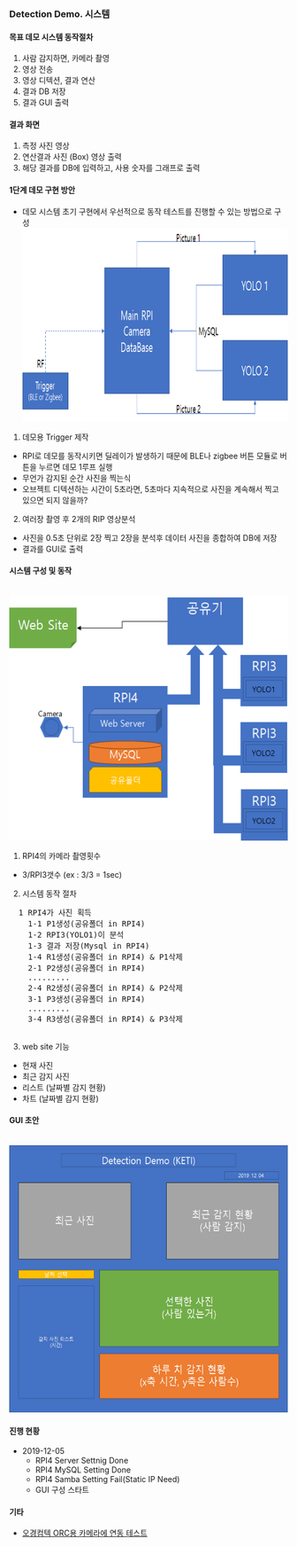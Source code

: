### Detection Demo. 시스템

#### 목표 데모 시스템 동작절차
1. 사람 감지하면, 카메라 촬영
2. 영상 전송
3. 영상 디텍션, 결과 연산
4. 결과 DB 저장
5. 결과 GUI 출력

#### 결과 화면
1. 측정 사진 영상
2. 연산결과 사진 (Box) 영상 출력
4. 해당 결과를 DB에 입력하고, 사용 숫자를 그래프로 출력

#### 1단계 데모 구현 방안 
- 데모 시스템 초기 구현에서 우선적으로 동작 테스트를 진행할 수 있는 방법으로 구성 
&nbsp; <img width="" height="350" src="./images/Demo.png"></img><br>

1. 데모용 Trigger 제작
- RPI로 데모를 동작시키면 딜레이가 발생하기 때문에 BLE나 zigbee 버튼 모듈로 버튼을 누르면 데모 1루프 실행
- 무언가 감지된 순간 사진을 찍는식 
- 오브젝트 디텍션하는 시간이 5초라면, 5초마다 지속적으로 사진을 계속해서 찍고 있으면 되지 않을까?

2. 여러장 촬영 후  2개의 RIP 영상분석
- 사진을 0.5초 단위로 2장 찍고 2장을 분석후 데이터 사진을 종합하여 DB에 저장
- 결과를 GUI로 출력

#### 시스템 구성 및 동작

&nbsp; <img width="" height="442" src="./images/system_network.png"></img><br>

1. RPI4의 카메라 촬영횟수<br>
  - 3/RPI3갯수 (ex : 3/3 = 1sec)<br>

2. 시스템 동작 절차
  <pre>
  1 RPI4가 사진 획득
    1-1 P1생성(공유폴더 in RPI4)
    1-2 RPI3(YOLO1)이 분석
    1-3 결과 저장(Mysql in RPI4)
    1-4 R1생성(공유폴더 in RPI4) & P1삭제
    2-1 P2생성(공유폴더 in RPI4)
    .........
    2-4 R2생성(공유폴더 in RPI4) & P2삭제
    3-1 P3생성(공유폴더 in RPI4)
    .........
    3-4 R3생성(공유폴더 in RPI4) & P3삭제
  </pre>
3. web site 기능
  - 현재 사진<br>
  - 최근 감지 사진<br>
  - 리스트 (날짜별 감지 현황)<br>
  - 차트 (날짜별 감지 현황)<br>

#### GUI 초안
&nbsp; <img width="" height="482" src="./images/demo_gui.png"></img><br>

#### 진행 현황
  - 2019-12-05<br>
    - RPI4 Server Settnig Done
    - RPI4 MySQL Setting Done
    - RPI4 Samba Setting Fail(Static IP Need)
    - GUI 구성 스타트
    
#### 기타
 - [오경컴텍 ORC용 카메라에 연동 테스트](https://github.com/OKCOMTECH/OK_DEV_LABORATORY/tree/master/PCRS/Camera)
